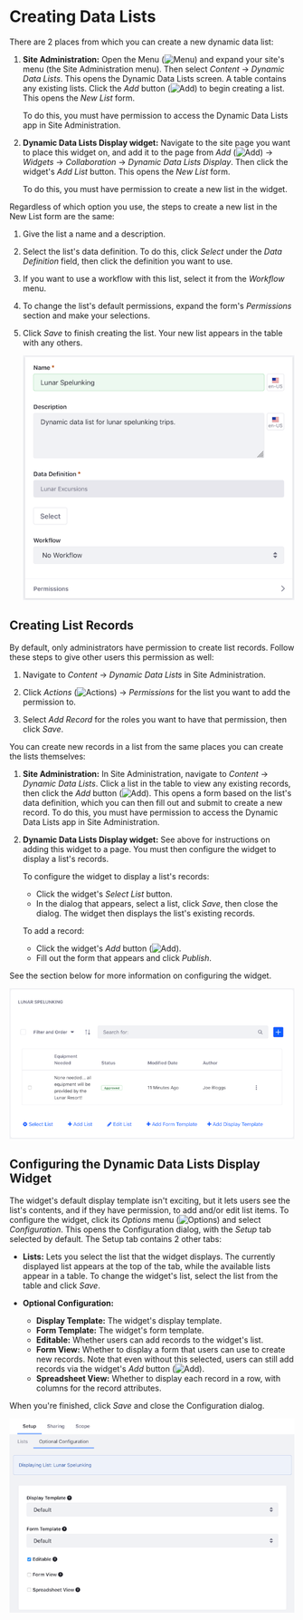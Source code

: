 # Creating Data Lists [](id=creating-data-lists)

There are 2 places from which you can create a new dynamic data list: 

1.  **Site Administration:** Open the Menu 
    (![Menu](../../../images/icon-menu.png)) 
    and expand your site's menu (the Site Administration menu). Then select 
    *Content* &rarr; *Dynamic Data Lists*. This opens the Dynamic Data Lists 
    screen. A table contains any existing lists. Click the *Add* button 
    (![Add](../../../images/icon-add.png)) 
    to begin creating a list. This opens the *New List* form. 

    To do this, you must have permission to access the Dynamic Data Lists app in 
    Site Administration. 

2.  **Dynamic Data Lists Display widget:** Navigate to the site page you want to 
    place this widget on, and add it to the page from *Add* 
    (![Add](../../../images/icon-add-app.png)) 
    &rarr; *Widgets* &rarr; *Collaboration* &rarr; *Dynamic Data Lists Display*. 
    Then click the widget's *Add List* button. This opens the *New List* form. 

    To do this, you must have permission to create a new list in the widget. 

Regardless of which option you use, the steps to create a new list in the New 
List form are the same: 

1.  Give the list a name and a description. 

2.  Select the list's data definition. To do this, click *Select* under the 
    *Data Definition* field, then click the definition you want to use. 

3.  If you want to use a workflow with this list, select it from the *Workflow* 
    menu. 

4.  To change the list's default permissions, expand the form's *Permissions* 
    section and make your selections. 

5.  Click *Save* to finish creating the list. Your new list appears in the table 
    with any others. 

    ![Figure 1: The New List form.](../../../images/ddl-add-list.png)

## Creating List Records [](id=creating-list-records)

By default, only administrators have permission to create list records. Follow 
these steps to give other users this permission as well: 

1.  Navigate to *Content* &rarr; *Dynamic Data Lists* in Site Administration. 

2.  Click *Actions* 
    (![Actions](../../../images/icon-actions.png)) 
    &rarr; *Permissions* for the list you want to add the permission to. 

3.  Select *Add Record* for the roles you want to have that permission, then 
    click *Save*. 

You can create new records in a list from the same places you can create the 
lists themselves: 

1.  **Site Administration:** In Site Administration, navigate to *Content* 
    &rarr; *Dynamic Data Lists*. Click a list in the table to view any existing 
    records, then click the *Add* button 
    (![Add](../../../images/icon-add.png)). 
    This opens a form based on the list's data definition, which you can then 
    fill out and submit to create a new record. To do this, you must have 
    permission to access the Dynamic Data Lists app in Site Administration. 

2.  **Dynamic Data Lists Display widget:** See above for instructions on adding 
    this widget to a page. You must then configure the widget to display a 
    list's records. 

    To configure the widget to display a list's records: 

    -   Click the widget's *Select List* button. 
    -   In the dialog that appears, select a list, click *Save*, then close the 
        dialog. The widget then displays the list's existing records. 

    To add a record: 

    -   Click the widget's *Add* button 
        (![Add](../../../images/icon-add.png)). 
    -   Fill out the form that appears and click *Publish*. 

See the section below for more information on configuring the widget. 

![Figure 2: Dynamic Data Lists Display widget.](../../../images/ddl-widget.png)

## Configuring the Dynamic Data Lists Display Widget [](id=configuring-the-dynamic-data-lists-display-widget)

The widget's default display template isn't exciting, but it lets users see the 
list's contents, and if they have permission, to add and/or edit list items. To 
configure the widget, click its *Options* menu 
(![Options](../../../images/icon-app-options.png)) 
and select *Configuration*. This opens the Configuration dialog, with the 
*Setup* tab selected by default. The Setup tab contains 2 other tabs: 

-   **Lists:** Lets you select the list that the widget displays. The currently 
    displayed list appears at the top of the tab, while the available lists 
    appear in a table. To change the widget's list, select the list from the 
    table and click *Save*. 

-   **Optional Configuration:** 

    -   **Display Template:** The widget's display template.
    -   **Form Template:** The widget's form template. 
    -   **Editable:** Whether users can add records to the widget's list. 
    -   **Form View:** Whether to display a form that users can use to create 
        new records. Note that even without this selected, users can still add 
        records via the widget's *Add* button 
        (![Add](../../../images/icon-add.png)). 
    -   **Spreadsheet View:** Whether to display each record in a row, with 
        columns for the record attributes. 

When you're finished, click *Save* and close the Configuration dialog. 

![Figure 3: The Dynamic Data Lists Display widget's optional configuration.](../../../images/ddl-widget-options.png)
